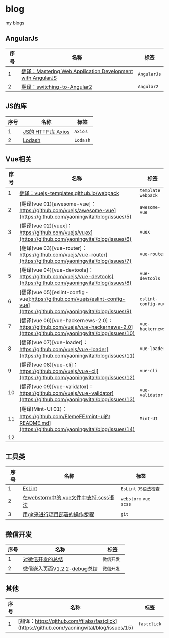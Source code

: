 # blog
my blogs

## AngularJs

序号 | 名称 | 标签
--- | --- | ---
1 | [翻译：Mastering Web Application Development with AngularJS](https://github.com/yaoningvital/blog/issues/20) | ` AngularJs `
2 | [翻译：switching-to-Angular2](https://github.com/yaoningvital/blog/issues/2) | ` Angular2 `


## JS的库

序号 | 名称 | 标签
--- | --- | ---
1 | [JS的 HTTP 库 Axios](https://github.com/yaoningvital/blog/issues/1) | ` Axios `
2 | [Lodash](https://github.com/yaoningvital/blog/issues/2) | ` Lodash `


## Vue相关

序号 | 名称 | 标签
--- | --- | ---
1 | [翻译：vuejs-templates.github.io/webpack](https://github.com/yaoningvital/blog/issues/3) |  ` template ` ` webpack `
2 | [翻译(vue 01)[awesome-vue]：https://github.com/vuejs/awesome-vue](https://github.com/yaoningvital/blog/issues/5) | ` awesome-vue `
3 | [翻译(vue 02)[vuex]：https://github.com/vuejs/vuex](https://github.com/yaoningvital/blog/issues/6) | ` vuex `
4 | [翻译(vue 03)[vue-router]：https://github.com/vuejs/vue-router](https://github.com/yaoningvital/blog/issues/7) | ` vue-router `
5 | [翻译(vue 04)[vue-devtools]：https://github.com/vuejs/vue-devtools](https://github.com/yaoningvital/blog/issues/8) | ` vue-devtools `
6 | [翻译(vue 05)[eslint-config-vue]:https://github.com/vuejs/eslint-config-vue](https://github.com/yaoningvital/blog/issues/9) | ` eslint-config-vue `
7 | [翻译(vue 06)[vue-hackernews-2.0]：https://github.com/vuejs/vue-hackernews-2.0](https://github.com/yaoningvital/blog/issues/10) | ` vue-hackernews `
8 | [翻译(vue 07)[vue-loader]：https://github.com/vuejs/vue-loader](https://github.com/yaoningvital/blog/issues/11) | ` vue-loader `
9 | [翻译(vue 08)[vue-cli]：https://github.com/vuejs/vue-cli](https://github.com/yaoningvital/blog/issues/12) | ` vue-cli `
10 | [翻译(vue 09)[vue-validator]：https://github.com/vuejs/vue-validator](https://github.com/yaoningvital/blog/issues/13) | ` vue-validator `
11 | [翻译(Mint-UI 01)：https://github.com/ElemeFE/mint-ui的README.md](https://github.com/yaoningvital/blog/issues/14) | ` Mint-UI `
12 | []() | `  ` `  `


## 工具类

序号 | 名称 | 标签
--- | --- | ---
1 | [EsLint](https://github.com/yaoningvital/blog/issues/4) | ` EsLint ` ` JS语法检查 `
2 | [在webstorm中的.vue文件中支持.scss语法](https://github.com/yaoningvital/blog/issues/16) | ` webstorm ` ` vue ` ` scss `
3 | [用git来进行项目部署的操作步骤](https://github.com/yaoningvital/blog/issues/17) | ` git `


## 微信开发

序号 | 名称 | 标签
--- | --- | ---
1 | [对微信开发的总结](https://github.com/yaoningvital/blog/issues/18) | `微信开发 `
2 | [微信嵌入页面V1.2.2-debug总结](https://github.com/yaoningvital/blog/issues/19) | `微信开发 `


## 其他

序号 | 名称 | 标签
--- | --- | ---
1 | [翻译：https://github.com/ftlabs/fastclick](https://github.com/yaoningvital/blog/issues/15) | ` fastclick `

